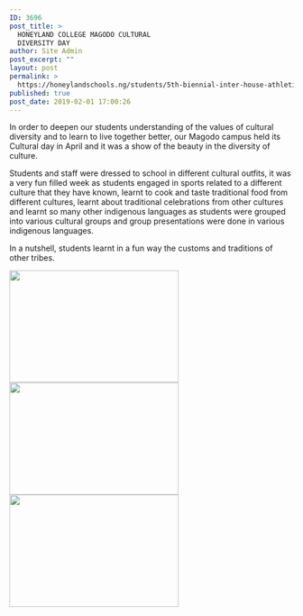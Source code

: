 ```yaml
---
ID: 3696
post_title: >
  HONEYLAND COLLEGE MAGODO CULTURAL
  DIVERSITY DAY
author: Site Admin
post_excerpt: ""
layout: post
permalink: >
  https://honeylandschools.ng/students/5th-biennial-inter-house-athletics-competition-2/
published: true
post_date: 2019-02-01 17:00:26
---
```

In order to deepen our students understanding of the values of cultural diversity and to learn to live together better, our Magodo campus held its Cultural day in April and it was a show of the beauty in the diversity of culture.

Students and staff were dressed to school in different cultural outfits, it was a very fun filled week as students engaged in sports related to a different culture that they have known, learnt to cook and taste traditional food from different cultures, learnt about traditional celebrations from other cultures and learnt so many other indigenous languages as students were grouped into various cultural groups and group presentations were done in various indigenous languages.

In a nutshell, students learnt in a fun way the customs and traditions of other tribes.

<img class="alignnone size-medium wp-image-9206" src="https://honeylandschools.ng/wp-content/uploads/2019/02/WhatsApp-Image-2019-07-25-at-3.36.09-PM-300x199.jpeg" alt="" width="300" height="199" /> <img class="alignnone size-medium wp-image-9207" src="https://honeylandschools.ng/wp-content/uploads/2019/02/WhatsApp-Image-2019-07-25-at-3.36.10-PM-300x199.jpeg" alt="" width="300" height="199" /> <img class="alignnone size-medium wp-image-9208" src="https://honeylandschools.ng/wp-content/uploads/2019/02/WhatsApp-Image-2019-07-25-at-3.36.11-PM-1-300x199.jpeg" alt="" width="300" height="199" />
